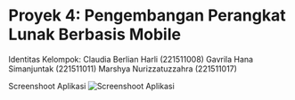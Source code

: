# Proyek 4: Pengembangan Perangkat Lunak Berbasis Mobile

Identitas Kelompok:
Claudia Berlian Harli (221511008)
Gavrila Hana Simanjuntak (221511011)
Marshya Nurizzatuzzahra (221511017)

Screenshoot Aplikasi
![Screenshoot Aplikasi](https://github.com/gavrilahana/Proyek4/assets/118156964/73af5ba8-a5b6-4b02-95f1-1c208145c755)
